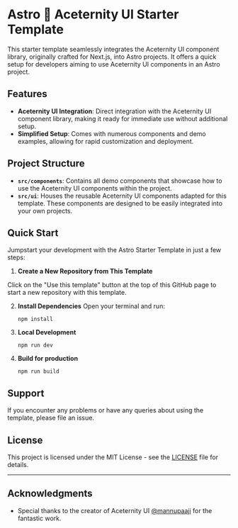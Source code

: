 # Astro 🤝 Aceternity UI Starter Template

This starter template seamlessly integrates the Aceternity UI component library, originally crafted for Next.js, into
Astro projects. It offers a quick setup for developers aiming to use Aceternity UI components in an
Astro project.

## Features

- **Aceternity UI Integration**: Direct integration with the Aceternity UI component library, making it ready for
  immediate use without additional setup.
- **Simplified Setup**: Comes with numerous components and demo examples, allowing for rapid customization and
  deployment.

## Project Structure

- **`src/components`**: Contains all demo components that showcase how to use the Aceternity UI components within the
  project.
- **`src/ui`**: Houses the reusable Aceternity UI components adapted for this template. These components are designed to
  be easily integrated into your own projects.

## Quick Start

Jumpstart your development with the Astro Starter Template in just a few steps:

1. **Create a New Repository from This Template**

Click on the "Use this template" button at the top of this GitHub page to start a new repository with this
     template.

2. **Install Dependencies**
   Open your terminal and run:

   ```shell
   npm install
   ```

3. **Local Development**
    ```shell
    npm run dev
   ```
4. **Build for production**
    ```shell
    npm run build
   ```
## Support

If you encounter any problems or have any queries about using the template, please file an
issue.

## License

This project is licensed under the MIT License - see the [LICENSE](LICENSE.md) file for details.

---

## Acknowledgments

- Special thanks to the creator of Aceternity UI [@mannupaaji](https://twitter.com/mannupaaji) for the fantastic work.
